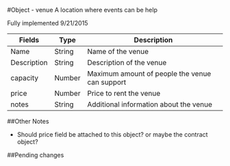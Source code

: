 #Object - venue
A location where events can be help

Fully implemented 9/21/2015

| Fields        | Type          | Description
| ------------- | -------       | ------------|
| Name          | String        | Name of the venue |
| Description   | String        | Description of the venue |
| capacity      | Number        | Maximum amount of people the venue can support |
| price         | Number        | Price to rent the venue |
| notes         | String        | Additional information about the venue |

##Other Notes
 
  - Should price field be attached to this object? or maybe the contract object?

##Pending changes
